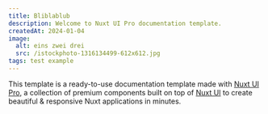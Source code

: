 ```yaml
---
title: Bliblablub
description: Welcome to Nuxt UI Pro documentation template.
createdAt: 2024-01-04
image:
  alt: eins zwei drei
  src: /istockphoto-1316134499-612x612.jpg
tags: test example
---
```


This template is a ready-to-use documentation template made with [Nuxt UI Pro](https://ui.nuxt.com/pro), a collection of premium components built on top of [Nuxt UI](https://ui.nuxt.com) to create beautiful & responsive Nuxt applications in minutes.